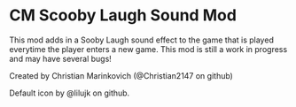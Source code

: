 # CM Scooby Laugh Sound Mod

This mod adds in a Sooby Laugh sound effect to the game that is played everytime the player enters a new game.
This mod is still a work in progress and may have several bugs!

Created by Christian Marinkovich (@Christian2147 on github)

Default icon by @lilujk on github.